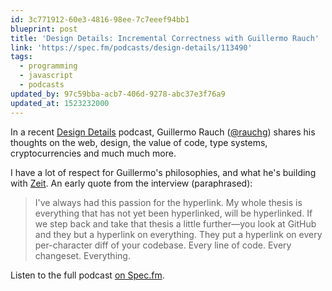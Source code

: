 ```yaml
---
id: 3c771912-60e3-4816-98ee-7c7eeef94bb1
blueprint: post
title: 'Design Details: Incremental Correctness with Guillermo Rauch'
link: 'https://spec.fm/podcasts/design-details/113490'
tags:
  - programming
  - javascript
  - podcasts
updated_by: 97c59bba-acb7-406d-9278-abc37e3f76a9
updated_at: 1523232000
---
```

In a recent [Design Details](https://spec.fm/podcasts/design-details) podcast, Guillermo Rauch ([@rauchg](https://twitter.com/rauchg)) shares his thoughts on the web, design, the value of code, type systems, cryptocurrencies and much much more.

I have a lot of respect for Guillermo's philosophies, and what he's building with [Zeit](https://zeit.co). An early quote from the interview (paraphrased):

> I've always had this passion for the hyperlink. My whole thesis is everything that has not yet been hyperlinked, will be hyperlinked. If we step back and take that thesis a little further—you look at GitHub and they but a hyperlink on everything. They put a hyperlink on every per-character diff of your codebase. Every line of code. Every changeset. Everything.

Listen to the full podcast [on Spec.fm](https://spec.fm/podcasts/design-details/113490).
